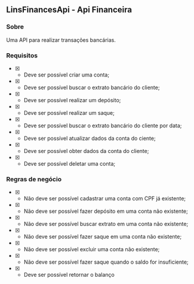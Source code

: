 ## LinsFinancesApi - Api Financeira

### Sobre
Uma API para realizar transações bancárias.

### Requisitos
- [x] - Deve ser possível criar uma conta;
- [x] - Deve ser possível buscar o extrato bancário do cliente;
- [x] - Deve ser possível realizar um depósito;
- [x] - Deve ser possível realizar um saque;
- [x] - Deve ser possível buscar o extrato bancário do cliente por data;
- [x] - Deve ser possível atualizar dados da conta do ciente;
- [x] - Deve ser possível obter dados da conta do cliente;
- [x] - Deve ser possível deletar uma conta;

### Regras de negócio
- [x] - Não deve ser possível cadastrar uma conta com CPF já existente;
- [x] - Não deve ser possível fazer depósito em uma conta não existente;
- [x] - Não deve ser possível buscar extrato em uma conta não existente;
- [x] - Não deve ser possível fazer saque em uma conta não existente;
- [x] - Não deve ser possível excluir uma conta não existente;
- [x] - Não deve ser possível fazer saque quando o saldo for insuficiente;
- [x] - Deve ser possível retornar o balanço

